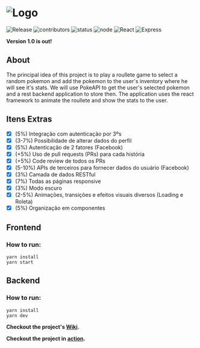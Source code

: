 # ![Logo](https://fontmeme.com/permalink/210906/84dbb5ec4c9be071cab339a320eda4b4.png)
![Release](https://img.shields.io/github/v/release/SinvalVJunior/pokedex-web) ![contributors](https://img.shields.io/github/contributors/SinvalVJunior/pokedex-web) ![status](https://img.shields.io/website?down_color=red&down_message=down&up_color=green&up_message=up&url=https%3A%2F%2Fpokedexweb.herokuapp.com%2F) ![node](https://img.shields.io/badge/node-%3E%3D14.17.3-yellow) ![React](https://img.shields.io/badge/React-v17.0.2-brightgreen) ![Express](https://img.shields.io/badge/Express-v4.17.1-brightgreen)
 
 
**Version 1.0 is out!**

## About
 The principal idea of this project is to play a roullete game to select a random pokemon and add the pokemon to the user's inventory where he will see it's stats. We will use PokeAPI to get the user's selected pokemon and a rest backend application to store then. The application uses the react framework to animate the roullete and show the stats to the user.

## Itens Extras
 - [x] (5%) Integração com autenticação por 3ºs
 - [x] (3-7%) Possibilidade de alterar dados do perfil
 - [x] (5%) Autenticação de 2 fatores (Facebook)
 - [x] (+5%) Uso de pull requests (PRs) para cada história
 - [x] (+5%) Code review de todos os PRs
 - [x] (5-10%) APIs de terceiros para fornecer dados do usuário (Facebook)
 - [x] (3%) Camada de dados RESTful
 - [x] (7%) Todas as páginas responsive
 - [x] (3%) Modo escuro
 - [x] (2-5%) Animações, transições e efeitos visuais diversos (Loading e Roleta)
 - [x] (5%) Organização em componentes

## Frontend

### How to run:
```
yarn install
yarn start
```
## Backend

### How to run:
```
yarn install
yarn dev
```

**Checkout the project's [Wiki](https://github.com/SinvalVJunior/pokedex-web/wiki).**

**Checkout the project in [action](https://pokedexweb.herokuapp.com/).**
